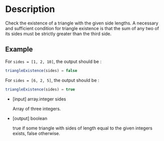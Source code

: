 # Description

Check the existence of a triangle with the given side lengths. A necessary and sufficient condition for triangle existence is that the sum of any two of its sides must be strictly greater than the third side.

## Example

For `sides = [1, 2, 10]`, the output should be :

```javascript
triangleExistence(sides) = false
```

For `sides = [6, 2, 5]`, the output should be :

```javascript
triangleExistence(sides) = true
```

- [input] array.integer sides

  Array of three integers.

- [output] boolean

  true if some triangle with sides of length equal to the given integers exists, false otherwise.

